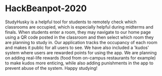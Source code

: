 # HackBeanpot-2020

StudyHusky is a helpful tool for students to remotely check which classrooms are occupied, which is especially helpful during midterms and finals. When students enter a room, they may navigate to our home page using a QR code posted in the classroom and then select which room they are planning to study in. Our application tracks the occupancy of each room and makes it public for all users to see. We have also included a 'kudos' system where users are rewarded points for using the app. We are planning on adding real-life rewards (food from on-campus restaurants for example) to make kudos more enticing, while also adding punishments in the app to prevent abuse of the system. Happy studying! 
